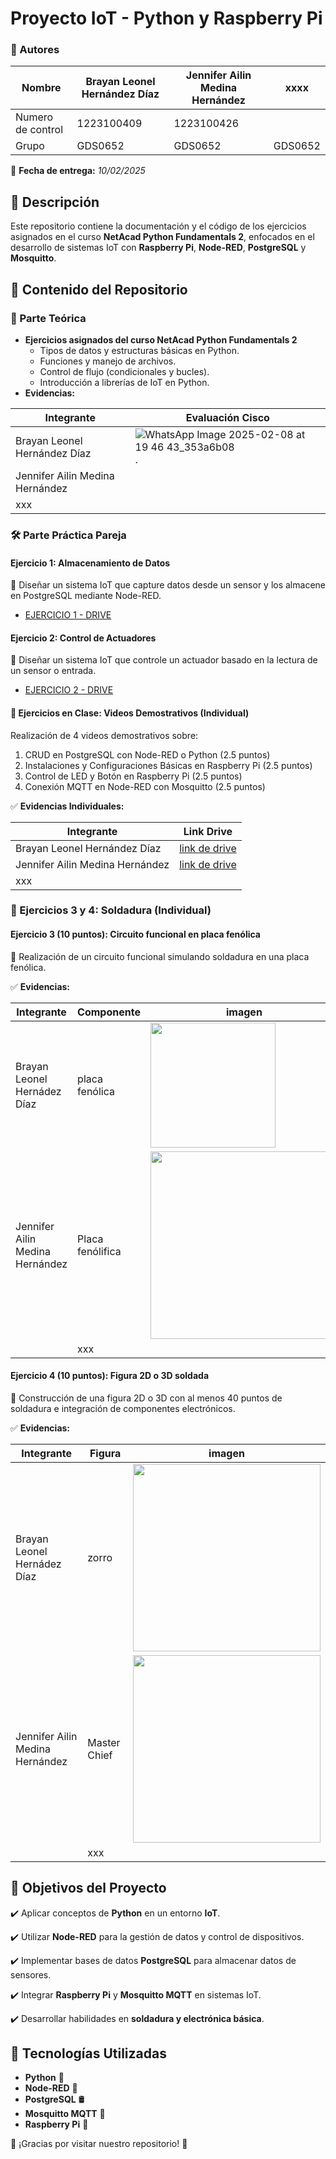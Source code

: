 # Proyecto IoT - Python y Raspberry Pi

### 📌 Autores
| Nombre | Brayan Leonel Hernández Díaz | Jennifer Ailin Medina Hernández |xxxx|
|--------------|--------------|--------------|--------------|
| Numero de control | 1223100409 | 1223100426 ||
| Grupo | GDS0652 | GDS0652 | GDS0652 |


📅 **Fecha de entrega:** _10/02/2025_


## 📌 Descripción
Este repositorio contiene la documentación y el código de los ejercicios asignados en el curso **NetAcad Python Fundamentals 2**, enfocados en el desarrollo de sistemas IoT con **Raspberry Pi**, **Node-RED**, **PostgreSQL** y **Mosquitto**.

## 📁 Contenido del Repositorio

### 📜 Parte Teórica
- **Ejercicios asignados del curso NetAcad Python Fundamentals 2**
  - Tipos de datos y estructuras básicas en Python.
  - Funciones y manejo de archivos.
  - Control de flujo (condicionales y bucles).
  - Introducción a librerías de IoT en Python.
- **Evidencias:**
  
| Integrante | Evaluación Cisco |
|--------------|--------------|
| Brayan Leonel Hernández Díaz | ![WhatsApp Image 2025-02-08 at 19 46 43_353a6b08](https://github.com/user-attachments/assets/b8ba5663-a549-4352-b08c-21847d316ac1). | 
|Jennifer Ailin Medina Hernández |  |
| xxx |  |

### 🛠️ Parte Práctica Pareja

#### **Ejercicio 1: Almacenamiento de Datos**
📌 Diseñar un sistema IoT que capture datos desde un sensor y los almacene en PostgreSQL mediante Node-RED.
- [EJERCICIO 1 - DRIVE](https://drive.google.com/drive/folders/1JnLFcRFwHqVU8haljCm9o4Cvo7aa4LZl?usp=sharing)

#### **Ejercicio 2: Control de Actuadores**
📌 Diseñar un sistema IoT que controle un actuador basado en la lectura de un sensor o entrada.
- [EJERCICIO 2 - DRIVE](https://drive.google.com/drive/folders/1XJG1QhBlhkNqQYG5Fs0tHn1vsYfZzA_2?usp=sharing)

#### 🎥 Ejercicios en Clase: Videos Demostrativos (Individual)
Realización de 4 videos demostrativos sobre:
1. CRUD en PostgreSQL con Node-RED o Python (2.5 puntos)
2. Instalaciones y Configuraciones Básicas en Raspberry Pi (2.5 puntos)
3. Control de LED y Botón en Raspberry Pi (2.5 puntos)
4. Conexión MQTT en Node-RED con Mosquitto (2.5 puntos)

✅ **Evidencias Individuales:**

| Integrante | Link Drive |
|-------------|--------------|
| Brayan Leonel Hernández Díaz | [link de drive](https://drive.google.com/drive/folders/1vB3tWRWw8eRMSLwjO5PWPB1Z1qMOLKNb?usp=sharing)| 
| Jennifer Ailin Medina Hernández | [link de drive](https://drive.google.com/drive/folders/1kAKOLumzUGhAVEwSoRONLwnz1y8IvEsS?usp=drive_link)  |
| xxx |  |


### 🔧 Ejercicios 3 y 4: Soldadura (Individual)

#### **Ejercicio 3 (10 puntos): Circuito funcional en placa fenólica**
📌 Realización de un circuito funcional simulando soldadura en una placa fenólica.

✅ **Evidencias:**

| Integrante| Componente | imagen |
|--------------|--------------|--------------|
| Brayan Leonel Hernádez Díaz| placa fenólica | <img src="https://github.com/user-attachments/assets/ec6b9e9a-03b5-4001-af4c-5e5eeb8fce43" width="200"> |
|Jennifer Ailin Medina Hernández| Placa fenólifica | <img src="https://github.com/user-attachments/assets/63c204df-2ced-4e40-9b88-6aa24e58ab4e" width="300"/> |
|| xxx |  |

#### **Ejercicio 4 (10 puntos): Figura 2D o 3D soldada**
📌 Construcción de una figura 2D o 3D con al menos 40 puntos de soldadura e integración de componentes electrónicos.

✅ **Evidencias:**

| Integrante | Figura | imagen |
|--------------|--------------|--------------|
| Brayan Leonel Hernádez Díaz | zorro | <img src="https://github.com/user-attachments/assets/9b531730-822b-45ac-a679-d0506dba5f3b" width="300"> |
| Jennifer Ailin Medina Hernández | Master Chief  |<img src="https://github.com/user-attachments/assets/15355da9-a076-4e5b-aef8-9a89fd65815b" width="300"/> |
|| xxx |  |

## 🎯 Objetivos del Proyecto

✔️ Aplicar conceptos de **Python** en un entorno **IoT**.

✔️ Utilizar **Node-RED** para la gestión de datos y control de dispositivos.

✔️ Implementar bases de datos **PostgreSQL** para almacenar datos de sensores.

✔️ Integrar **Raspberry Pi** y **Mosquitto MQTT** en sistemas IoT.

✔️ Desarrollar habilidades en **soldadura y electrónica básica**.

## 🚀 Tecnologías Utilizadas
- **Python** 🐍
- **Node-RED** 🔗
- **PostgreSQL** 🛢️
- **Mosquitto MQTT** 📡
- **Raspberry Pi** 🍓


🌟 ¡Gracias por visitar nuestro repositorio! 🌟

